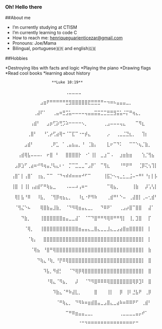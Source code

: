 ### Oh! Hello there 


##About me  

-  I’m currently studying at CTISM
-  I’m currently learning to code C
-  How to reach me: henriqueguarienticezar@gmail.com
-  Pronouns: Joe/Mama
-  Bilingual, portuguese🇧🇷 and english🇬🇧

##Hobbies

*Destroying libs with facts and logic
*Playing the piano
*Drawing flags
*Read cool books
*learning about history


                         **Luke 10:19**
⠀⠀⠀⠀⠀⠀⠀⠀⠀⠀⠀⠀⠀⠀⠀⠀⠀⠀⠀⢀⣀⣀⣀⣀⠀⠀⠀⠀⠀⠀⠀⠀⠀⠀⠀⠀⠀⠀⠀⠀⠀⠀⠀⠀⠀⠀⠀⠀⠀⠀
⠀⠀⠀⠀⠀⠀⠀⠀⠀⠀⠀⣠⣶⠟⠛⠛⠛⠛⠛⣛⣻⣿⣿⣿⣿⣿⣟⣛⣛⣛⠛⠒⠲⠶⠦⣤⣤⣤⣀⡀⠀⠀⠀⠀⠀⠀⠀⠀⠀⠀
⠀⠀⠀⠀⠀⠀⠀⠀⠀⢀⣼⠏⠁⠀⠀⢀⣤⠶⣛⣩⣥⠤⠤⠤⠤⢤⣤⣤⣭⣭⣉⣉⣛⣛⣻⣭⣥⠬⡍⠛⢶⣄⡀⠀⠀⠀⠀⠀⠀⠀
⠀⠀⠀⠀⠀⠀⠀⠀⢠⣾⠃⠀⠀⣠⡶⢋⡵⢛⡩⠵⠒⠒⠒⠒⠢⡀⠀⠀⠀⠀⠀⢀⣠⠤⠤⠤⢤⣄⠀⠀⠀⠉⠻⣆⠀⠀⠀⠀⠀⠀
⠀⠀⠀⠀⠀⠀⠀⢀⣿⠃⠀⠀⠘⢁⡴⢋⣴⢿⠒⠈⠉⣏⠉⠐⠒⡾⣄⠀⠀⠀⠀⠀⡠⠀⠀⢀⣀⣈⣙⣆⡀⠀⠀⢹⡆⠀⠀⠀⠀⠀
⠀⠀⠀⠀⠀⠀⣠⣾⠃⠀⠀⠀⠀⠀⢀⠟⣁⠀⠁⢀⣤⣦⣤⡀⠘⠀⢈⣷⡄⠀⠀⠀⣇⠖⠉⠙⠅⠀⠀⠉⠉⠑⢦⡈⣷⡀⠀⠀⠀⠀
⠀⠀⠀⠀⢠⣾⢿⣧⠤⠤⠤⠄⠀⠖⣿⠀⠃⠀⠀⣿⣿⣿⣿⡗⠀⠐⠁⢸⡇⠀⣀⣰⠉⠠⠀⠀⣰⣶⣷⣶⠀⠀⠀⢱⡈⢻⣦⠀⠀⠀
⠀⠀⠀⣠⡿⣱⠋⢀⣴⠶⠚⠻⢶⣤⡘⢧⣄⠆⠂⠀⡉⠉⣉⣀⣀⠉⣠⡟⠁⠀⠉⢻⣆⠀⠀⠀⠘⠛⠟⠛⠀⠀⢈⡿⢍⢢⢹⡇⠀⠀
⠀⠀⢠⣿⠁⡇⢠⣿⠁⠀⢰⣦⡀⠉⠉⠀⠈⠙⠲⠾⠾⠶⠶⠶⠚⠋⠉⠀⠀⠀⠀⢸⣯⡑⠢⢤⣀⣂⣀⣨⠤⠒⠛⠃⠘⡆⡇⡧⠀⠀
⠀⠀⢸⣿⠀⡇⢸⡇⢠⣴⣾⠋⠛⢷⣦⣀⠀⠀⠀⠠⠤⠤⠴⢠⠶⠒⠀⠀⠀⠀⠀⠀⠉⢿⣦⡀⠀⠀⠀⠀⢸⣷⠀⠀⡼⢡⢣⡇⠀⠀
⠀⠀⠀⢿⡇⣧⠘⠿⠀⠀⠸⣧⡀⠀⠈⢻⡿⢶⣦⣄⡀⠀⠀⠸⣆⠐⠟⠻⠷⠀⠀⠀⢀⣾⠛⠃⠑⠤⠀⢀⣼⣿⡇⢀⠤⢂⣾⠃⠀⠀
⠀⠀⠀⠈⢻⣌⠑⠦⠀⠀⠀⢿⣿⣷⣤⣸⣷⡀⠀⠈⠙⠻⢿⣶⣤⣄⣀⡀⠀⠀⠙⠿⠟⠁⠀⠀⢀⣠⡴⣿⠉⣿⣿⠀⠀⣼⠁⠀⠀⠀
⠀⠀⠀⠀⠀⠙⣷⡀⠀⠀⠀⢸⣿⣿⣿⣿⣿⣿⣶⣤⣀⣀⣼⠁⠀⠈⠉⠙⣿⠛⠛⠻⢿⠿⠛⠛⢻⡇⠀⢸⡀⣹⣿⠀⠀⡏⠀⠀⠀⠀
⠀⠀⠀⠀⠀⠀⠈⢿⡀⠀⠀⢸⣿⣿⣿⣿⣿⣿⣿⣿⣿⣿⣿⣶⣤⣤⣄⣀⣿⣄⣀⣀⣸⣄⣀⣠⣴⣿⣶⣿⣿⣿⣿⡇⠀⡇⠀⠀⠀⠀
⠀⠀⠀⠀⠀⠀⠀⠈⢷⡄⠀⠀⣿⣿⣿⣿⣿⣿⣿⣿⣿⣿⣿⣿⣿⣿⣿⣿⣿⣿⣿⣿⣿⣿⣿⣿⣿⣿⣿⣿⣿⣿⣿⡇⠀⡇⠀⠀⠀⠀
⠀⠀⠀⠀⠀⠀⠀⠀⠈⢿⣦⠀⠘⣿⠛⢿⣿⣿⣿⣿⣿⣿⣿⣿⣿⣿⣿⣿⣿⣿⣿⣿⣿⣿⣿⣿⣿⣿⣿⣿⣿⣿⣿⡇⠀⣷⠀⠀⠀⠀
⠀⠀⠀⠀⠀⠀⠀⠀⠀⠀⠙⢷⣄⠘⢷⡀⠘⡟⠿⢿⣿⣿⣿⣿⣿⣿⣿⣿⣿⣿⣿⣿⣿⣿⣿⣿⣿⣿⣿⣿⣿⣿⣿⡇⠀⣿⠀⠀⠀⠀
⠀⠀⠀⠀⠀⠀⠀⠀⠀⠀⠀⠀⠹⣧⡀⠻⣾⡃⠀⠀⠈⠙⢿⡿⢿⣿⣿⣿⣿⣿⣿⣿⣿⣿⣿⣿⣿⣿⣿⣿⣿⣿⣿⡇⠀⣿⠀⠀⠀⠀
⠀⠀⠀⠀⠀⠀⠀⠀⠀⠀⠀⠀⠀⠘⢿⣄⠈⠻⣦⡀⠀⠀⡼⠀⠀⠈⠙⠻⣿⠿⠿⠿⢿⣿⣿⣿⣿⣿⣿⣿⢿⡿⣹⠇⠀⣿⠀⠀⠀⠀
⠀⠀⠀⠀⠀⠀⠀⠀⠀⠀⠀⠀⠀⠀⠀⠹⣷⣄⠈⠛⠷⣼⣇⡀⠀⠀⠀⠀⣿⠀⠀⠀⢸⡇⠀⠀⡿⠀⢸⠇⣘⣧⠟⠀⢀⡿⠀⠀⠀⠀
⠀⠀⠀⠀⠀⠀⠀⠀⠀⠀⠀⠀⠀⠀⠀⠀⠈⠛⢷⣄⡀⠀⠙⠻⠷⠶⣶⣾⣿⣤⣀⣠⣿⣄⣀⣴⠷⠶⠿⠿⠟⠋⠀⢀⣾⠃⠀⠀⠀⠀
⠀⠀⠀⠀⠀⠀⠀⠀⠀⠀⠀⠀⠀⠀⠀⠀⠀⠀⠀⠉⠛⠿⣶⣤⣤⣀⣀⡀⠀⠀⠀⠀⠀⠀⠀⠀⢀⣀⣀⣀⣀⣤⡤⠞⠁⠀⠀⠀⠀⠀
⠀⠀⠀⠀⠀⠀⠀⠀⠀⠀⠀⠀⠀⠀⠀⠀⠀⠀⠀⠀⠀⠀⠀⠈⠉⠙⠛⠛⠛⠛⠛⠛⠛⠛⠛⠛⠛⠛⠛⠛⠋⠉⠀⠀⠀⠀⠀⠀⠀⠀
